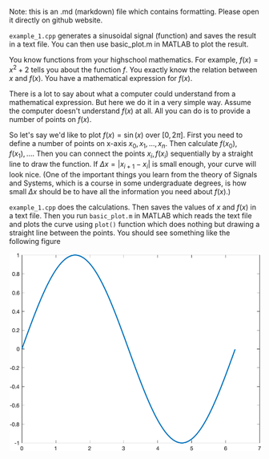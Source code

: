 Note: this is an .md (markdown) file which contains formatting. Please open it directly on github website.

`example_1.cpp` generates a sinusoidal signal (function) and 
saves the result in a text file. You can then use basic_plot.m in MATLAB
to plot the result.

You know functions from your highschool mathematics. For example,
$f(x) = x^2 + 2$ tells you about the function $f$. You exactly know
the relation between $x$ and $f(x)$. You have a mathematical expression for $f(x)$.

There is a lot to say about what a computer could understand from a mathematical expression.
 But here we do it in a very simple way. Assume the computer doesn't understand $f(x)$ at all. All you can do is to provide a number of points on $f(x)$. 

 So let's say we'd like to plot $f(x)=\sin(x)$ over $[0,2\pi]$. First you need to define a number of points on x-axis $x_0, x_1, \ldots, x_n$. Then calculate $f(x_0), f(x_1), \ldots$. Then you can connect the points $x_i, f(x_i)$ sequentially by a straight line to draw the function. If $\Delta x = |x_{i+1}-x_i|$ is small enough, your curve will look nice. (One of the important things you learn from the theory of Signals and Systems, which is a course in some undergraduate degrees, is how small  $\Delta x$ should be to have all the information you need about $f(x)$.)

 `example_1.cpp` does the calculations. Then saves the values of $x$ and $f(x)$ in a text file. Then you run `basic_plot.m` in MATLAB which reads the text file and plots the curve using `plot()` function which does nothing but drawing a straight line between the points. You should see something like the following figure

 ![sinusoidal function](graphics/sine.png)